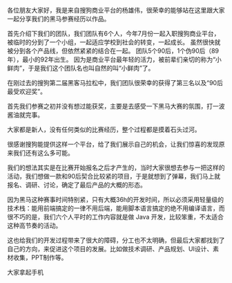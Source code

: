 各位朋友大家好，我是来自搜狗商业平台的杨雄伟，很荣幸的能够站在这里跟大家一起分享我们的黑马参赛经历以作品。

首先介绍下我们的团队，我们团队有6个人，今年7月份一起入职搜狗商业平台，被临时的分到了一个小组，一起适应学校到社会的转变，一起成长。
虽然很快就被分到各个产品线，但依然紧紧的结合在一起。
团队5个90后，1个伪90后（89年），最小的92年出生。
因为是商业平台最年轻的活力，被前辈们亲切的称为“小鲜肉”，于是我们这个团队名也叫自然的叫“小鲜肉”了。

在刚过去的搜狗第二届黑客马拉松中，我们团队很荣幸的获得了第三名以及“90后最受欢迎奖”。

首先我们参赛之初并没有想过能获奖，主要是去感受一下黑马大赛的氛围，打一波酱油就完事。

大家都是新人，没有任何类似的比赛经历，整个过程都是摸着石头过河。


很感谢搜狗能提供这样一个平台，给了我们展示自己的机会，让我们惊喜的发现原来我们还有这么多可能。


我们的想法其实是在比赛开始报名之后才产生的，当时大家很想去参与一把这样的活动，我们想做一款和90后契合比较紧的项目，于是就想到了弹幕，我们马上就报名、调研、讨论，确定了最后产品的大概的形态。

因为黑马这种赛事时间特别紧，只有大概36h的开发时间，所以必须采用轻量级的技术栈：能用前端搞定的一律不用后端，能用脚本语言搞定的绝不用编译语言，而很不巧的是，我们六个人平时的工作内容就是做 Java 开发，比较笨重，不太适合这种高节奏的活动。

这也给我们的开发过程带来了很大的障碍，分工也不太明确，但最后大家都找到了自己的方向，来促进这个项目的发展。比如做技术调研、产品规划、UI设计、素材收集，PPT制作等。

大家拿起手机

